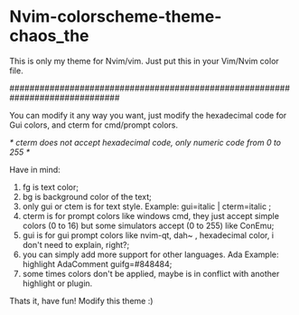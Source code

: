 # Nvim-colorscheme-theme-chaos_the
This is only my theme for Nvim/vim. Just put this in your Vim/Nvim color file.

##############################################################################

You can modify it any way you want, just modify the hexadecimal code for Gui colors, and cterm for cmd/prompt colors.

_* cterm does not accept hexadecimal code, only numeric code from 0 to 255 *_

Have in mind:

1. fg is text color;
2. bg is background color of the text;
3. only gui or ctem is for text style.   Example: gui=italic  |  cterm=italic ;
4. cterm is for prompt colors like windows cmd, they just accept simple colors (0 to 16) but some simulators accept (0 to 255) like ConEmu;
5. gui is for gui prompt colors like nvim-qt, dah~ , hexadecimal color, i don't need to explain, right?;
6. you can simply add more support for other languages. Ada Example:   highlight AdaComment guifg=#848484;
7. some times colors don't be applied, maybe is in conflict with another highlight or plugin.

Thats it, have fun! Modify this theme :)
